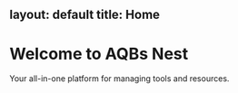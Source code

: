 layout: default
title: Home
---

<div class="container-fluid">
  <div class="row">
    <div class="col-lg-12">
      <h1 class="mt-4">Welcome to AQBs Nest</h1>
      <p>Your all-in-one platform for managing tools and resources.</p>
    </div>
  </div>
</div>